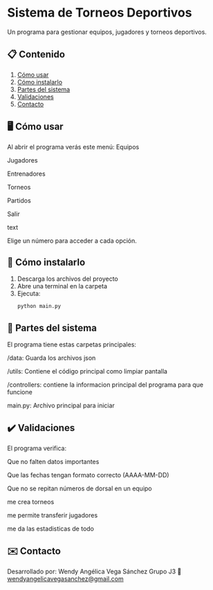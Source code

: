 # Sistema de Torneos Deportivos

Un programa para gestionar equipos, jugadores y torneos deportivos.

## 📋 Contenido
1. [Cómo usar](#-cómo-usar)
2. [Cómo instalarlo](#-cómo-instalarlo)
3. [Partes del sistema](#-partes-del-sistema)
4. [Validaciones](#-validaciones)
5. [Contacto](#-contacto)

## 🖥️ Cómo usar

Al abrir el programa verás este menú:
Equipos

Jugadores

Entrenadores

Torneos

Partidos

Salir

text

Elige un número para acceder a cada opción.

## 💾 Cómo instalarlo

1. Descarga los archivos del proyecto
2. Abre una terminal en la carpeta
3. Ejecuta:
   ```bash
   python main.py

## 📂 Partes del sistema
El programa tiene estas carpetas principales:

/data: Guarda los archivos json

/utils: Contiene el código principal como limpiar pantalla 

/controllers: contiene la informacion principal del programa para que funcione

main.py: Archivo principal para iniciar

## ✔️ Validaciones
El programa verifica:

Que no falten datos importantes

Que las fechas tengan formato correcto (AAAA-MM-DD)

Que no se repitan números de dorsal en un equipo

me crea torneos 

me permite transferir jugadores

me da las estadisticas de todo

## ✉️ Contacto
Desarrollado por:
Wendy Angélica Vega Sánchez
Grupo J3
📧 wendyangelicavegasanchez@gmail.com
